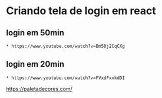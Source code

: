 # Criando tela de login em react
## login em 50min
    * https://www.youtube.com/watch?v=Bm50j2CqCXg
## login em 20min
    * https://www.youtube.com/watch?v=FVxdFxxkdDI
https://paletadecores.com/